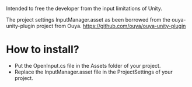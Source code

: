 Intended to free the developer from the input limitations of Unity.

The project settings InputManager.asset as been borrowed from the ouya-unity-plugin project from Ouya.
https://github.com/ouya/ouya-unity-plugin

How to install?
===============
- Put the OpenInput.cs file in the Assets folder of your project.
- Replace the InputManager.asset file in the ProjectSettings of your project.